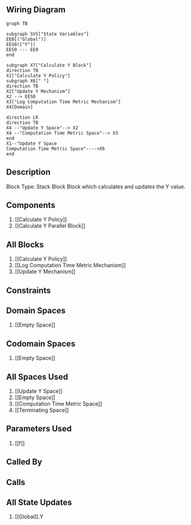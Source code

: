 ## Wiring Diagram

```mermaid
graph TB

subgraph SVS["State Variables"]
EE0[("Global")]
EES0(["Y"])
EES0 --- EE0
end

subgraph X7["Calculate Y Block"]
direction TB
X1["Calculate Y Policy"]
subgraph X6[" "]
direction TB
X2["Update Y Mechanism"]
X2 --> EES0
X3["Log Computation Time Metric Mechanism"]
X4[Domain]

direction LR
direction TB
X4 --"Update Y Space"--> X2
X4 --"Computation Time Metric Space"--> X3
end
X1--"Update Y Space
Computation Time Metric Space"---->X6
end
```

## Description

Block Type: Stack Block
Block which calculates and updates the Y value.
## Components
1. [[Calculate Y Policy]]
2. [[Calculate Y Parallel Block]]

## All Blocks
1. [[Calculate Y Policy]]
2. [[Log Computation Time Metric Mechanism]]
3. [[Update Y Mechanism]]

## Constraints

## Domain Spaces
1. [[Empty Space]]

## Codomain Spaces
1. [[Empty Space]]

## All Spaces Used
1. [[Update Y Space]]
2. [[Empty Space]]
3. [[Computation Time Metric Space]]
4. [[Terminating Space]]

## Parameters Used
1. [[f]]

## Called By

## Calls

## All State Updates
1. [[Global]].Y

